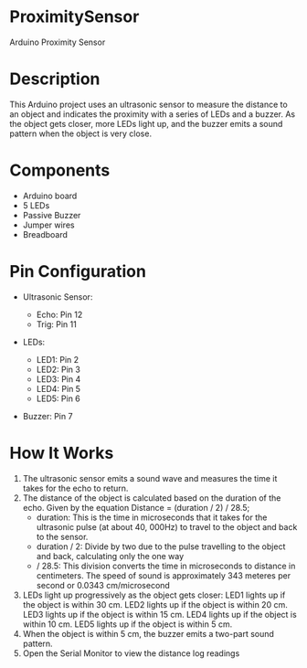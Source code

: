 # ProximitySensor
Arduino Proximity Sensor

# Description
This Arduino project uses an ultrasonic sensor to measure the distance to an object and indicates the proximity with a series of LEDs and a buzzer. As the object gets closer, more LEDs light up, and the buzzer emits a sound pattern when the object is very close.

# Components
- Arduino board
- 5 LEDs
- Passive Buzzer
- Jumper wires
- Breadboard

# Pin Configuration
- Ultrasonic Sensor:
  - Echo: Pin 12
  - Trig: Pin 11
- LEDs:
  - LED1: Pin 2
  - LED2: Pin 3
  - LED3: Pin 4
  - LED4: Pin 5
  - LED5: Pin 6
 
- Buzzer: Pin 7

# How It Works
1. The ultrasonic sensor emits a sound wave and measures the time it takes for the echo to return.
2. The distance of the object is calculated based on the duration of the echo. Given by the equation
   Distance = (duration / 2) / 28.5;
   - duration: This is the time in microseconds that it takes for the ultrasonic pulse (at about 40, 000Hz) to travel to the object and back to the sensor.
   - duration / 2: Divide by two due to the pulse travelling to the object and back, calculating only the one way
   - / 28.5: This division converts the time in microseconds to distance in centimeters. The speed of sound is approximately 343 meteres per second or 0.0343 cm/microsecond 
3. LEDs light up progressively as the object gets closer:
    LED1 lights up if the object is within 30 cm.
    LED2 lights up if the object is within 20 cm.
    LED3 lights up if the object is within 15 cm.
    LED4 lights up if the object is within 10 cm.
    LED5 lights up if the object is within 5 cm.
4. When the object is within 5 cm, the buzzer emits a two-part sound pattern.
5. Open the Serial Monitor to view the distance log readings
   
